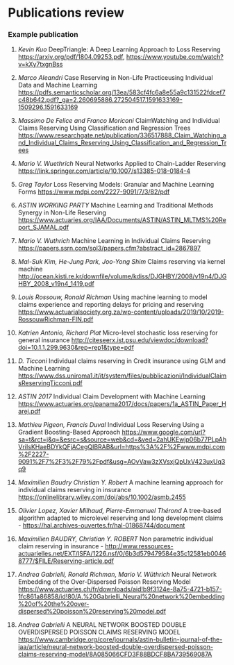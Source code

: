# Publications review

### Example publication
1. _Kevin Kuo_ DeepTriangle: A Deep Learning Approach to Loss Reserving https://arxiv.org/pdf/1804.09253.pdf, https://www.youtube.com/watch?v=kXy7txgnBss

1. _Marco Aleandri_ Case Reserving in Non-Life Practiceusing Individual Data and Machine Learning https://pdfs.semanticscholar.org/13ea/583cf4fc6a8e55a9c131522fdcef7c48b642.pdf?_ga=2.260695886.272504517.1591633169-1509296.1591633169

1. _Massimo De Felice and Franco Moriconi_ ClaimWatching and Individual Claims Reserving Using Classification and Regression Trees https://www.researchgate.net/publication/336517888_Claim_Watching_and_Individual_Claims_Reserving_Using_Classification_and_Regression_Trees

1. _Mario V. Wuethrich_ Neural Networks Applied to Chain-Ladder Reserving https://link.springer.com/article/10.1007/s13385-018-0184-4

1. _Greg Taylor_ Loss Reserving Models: Granular and Machine Learning Forms https://www.mdpi.com/2227-9091/7/3/82/pdf

1. _ASTIN WORKING PARTY_ Machine Learning and Traditional Methods Synergy in Non-Life Reserving https://www.actuaries.org/IAA/Documents/ASTIN/ASTIN_MLTMS%20Report_SJAMAL.pdf

1. _Mario V. Wuthrich_ Machine Learning in Individual Claims Reserving https://papers.ssrn.com/sol3/papers.cfm?abstract_id=2867897

1. _Mal-Suk Kim, He-Jung Park, Joo-Yong Shim_ Claims reserving via kernel machine http://ocean.kisti.re.kr/downfile/volume/kdiss/DJGHBY/2008/v19n4/DJGHBY_2008_v19n4_1419.pdf

1. _Louis Rossouw, Ronald Richman_ Using machine learning to model claims experience and reporting delays for pricing and reserving https://www.actuarialsociety.org.za/wp-content/uploads/2019/10/2019-RossouwRichman-FIN.pdf

1. _Katrien Antonio, Richard Plat_ Micro-level stochastic loss reserving for general insurance http://citeseerx.ist.psu.edu/viewdoc/download?doi=10.1.1.299.9630&rep=rep1&type=pdf

1. _D. Ticconi_ Individual claims reserving in Credit insurance using GLM and Machine Learning https://www.dss.uniroma1.it/it/system/files/pubblicazioni/IndividualClaimsReservingTicconi.pdf

1. _ASTIN 2017_ Individual Claim Development with Machine Learning https://www.actuaries.org/panama2017/docs/papers/1a_ASTIN_Paper_Harej.pdf

1. _Mathieu Pigeon, Francis Duval_ Individual Loss Reserving Using a Gradient Boosting-Based Approach https://www.google.com/url?sa=t&rct=j&q=&esrc=s&source=web&cd=&ved=2ahUKEwjp06b77PLpAhVriIsKHaeBDYkQFjACegQIBRAB&url=https%3A%2F%2Fwww.mdpi.com%2F2227-9091%2F7%2F3%2F79%2Fpdf&usg=AOvVaw3zXVsxjQpUxV423uxUq3q9

1. _Maximilien Baudry  Christian Y. Robert_ A machine learning approach for individual claims reserving in insurance https://onlinelibrary.wiley.com/doi/abs/10.1002/asmb.2455

1. _Olivier Lopez, Xavier Milhaud, Pierre-Emmanuel Thérond_ A tree-based algorithm adapted to microlevel reserving and long development claims - https://hal.archives-ouvertes.fr/hal-01868744/document

1. _Maximilien BAUDRY, Christian Y. ROBERT_ Non parametric individual claim reserving in insurance - http://www.ressources-actuarielles.net/EXT/ISFA/1226.nsf/0/6b3d579479584e35c12581eb00468777/$FILE/Reserving-article.pdf

1. _Andrea Gabrielli, Ronald Richman, Mario V. Wüthrich_ Neural Network Embedding of the Over-Dispersed Poisson Reserving Model https://www.actuaries.ch/fr/downloads/aid!b9f3124e-8a75-4721-b157-1fc861a86858/id!80/A.%20Gabrielli_Neural%20network%20embedding%20of%20the%20over-dispersed%20poisson%20reserving%20model.pdf

1. _Andrea Gabrielli_ A NEURAL NETWORK BOOSTED DOUBLE OVERDISPERSED POISSON CLAIMS RESERVING MODEL https://www.cambridge.org/core/journals/astin-bulletin-journal-of-the-iaa/article/neural-network-boosted-double-overdispersed-poisson-claims-reserving-model/8A085066CFD3F88BDCF8BA739569087A
